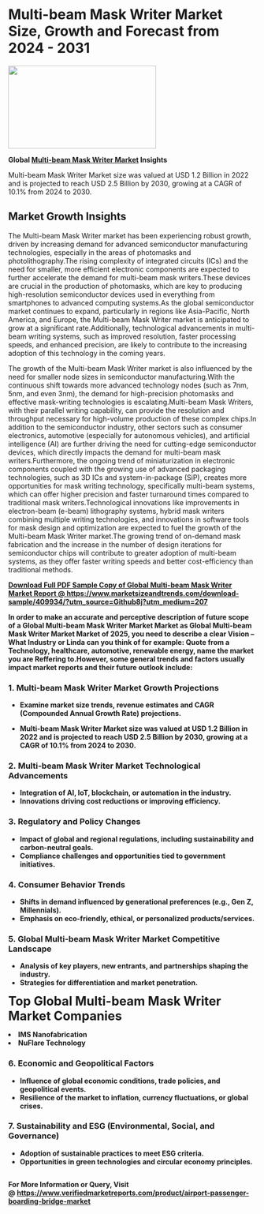 <H1>Multi-beam Mask Writer Market Size, Growth and Forecast from 2024 - 2031</H1><img class="aligncenter size-medium wp-image-584254" src="https://thirdeyenews.in/wp-content/uploads/2024/09/Global-Market-Research-300x168.jpeg" alt="" width="300" height="168" /><p><strong>Global&nbsp;<a href="https://www.marketsizeandtrends.com/download-sample/409934/?utm_source=Github8j?utm_medium=207">Multi-beam Mask Writer Market</a> Insights</strong></p><p>Multi-beam Mask Writer Market size was valued at USD 1.2 Billion in 2022 and is projected to reach USD 2.5 Billion by 2030, growing at a CAGR of 10.1% from 2024 to 2030.</p><p><h2>Market Growth Insights</h2> The Multi-beam Mask Writer market has been experiencing robust growth, driven by increasing demand for advanced semiconductor manufacturing technologies, especially in the areas of photomasks and photolithography.The rising complexity of integrated circuits (ICs) and the need for smaller, more efficient electronic components are expected to further accelerate the demand for multi-beam mask writers.These devices are crucial in the production of photomasks, which are key to producing high-resolution semiconductor devices used in everything from smartphones to advanced computing systems.As the global semiconductor market continues to expand, particularly in regions like Asia-Pacific, North America, and Europe, the Multi-beam Mask Writer market is anticipated to grow at a significant rate.Additionally, technological advancements in multi-beam writing systems, such as improved resolution, faster processing speeds, and enhanced precision, are likely to contribute to the increasing adoption of this technology in the coming years.<p><strong><a href="download_sample_link_here"></a></strong></p> The growth of the Multi-beam Mask Writer market is also influenced by the need for smaller node sizes in semiconductor manufacturing.With the continuous shift towards more advanced technology nodes (such as 7nm, 5nm, and even 3nm), the demand for high-precision photomasks and effective mask-writing technologies is escalating.Multi-beam Mask Writers, with their parallel writing capability, can provide the resolution and throughput necessary for high-volume production of these complex chips.In addition to the semiconductor industry, other sectors such as consumer electronics, automotive (especially for autonomous vehicles), and artificial intelligence (AI) are further driving the need for cutting-edge semiconductor devices, which directly impacts the demand for multi-beam mask writers.Furthermore, the ongoing trend of miniaturization in electronic components coupled with the growing use of advanced packaging technologies, such as 3D ICs and system-in-package (SiP), creates more opportunities for mask writing technology, specifically multi-beam systems, which can offer higher precision and faster turnaround times compared to traditional mask writers.Technological innovations like improvements in electron-beam (e-beam) lithography systems, hybrid mask writers combining multiple writing technologies, and innovations in software tools for mask design and optimization are expected to fuel the growth of the Multi-beam Mask Writer market.The growing trend of on-demand mask fabrication and the increase in the number of design iterations for semiconductor chips will contribute to greater adoption of multi-beam systems, as they offer faster writing speeds and better cost-efficiency than traditional methods.<p><strong><a href="get_more_link_here"></p><p><span class=""><strong>Download Full PDF Sample Copy of Global Multi-beam Mask Writer Market Report</strong> @ <a href="https://www.marketsizeandtrends.com/download-sample/409934/?utm_source=Github8j?utm_medium=207" target="_blank">https://www.marketsizeandtrends.com/download-sample/409934/?utm_source=Github8j?utm_medium=207</a></span></p><p>In order to make an accurate and perceptive description of future scope of a Global&nbsp;Multi-beam Mask Writer Market Market as Global&nbsp;Multi-beam Mask Writer Market Market of 2025, you need to describe a clear Vision &ndash; What Industry or Linda can you think of for example: Quote from a Technology, healthcare, automotive, renewable energy, name the market you are Reffering to.However, some general trends and factors usually impact market reports and their future outlook include:</p><h3>1.&nbsp;<strong>Multi-beam Mask Writer Market Growth Projections</strong></h3><ul><li>Examine market size trends, revenue estimates and CAGR (Compounded Annual Growth Rate) projections.</li><li><p>Multi-beam Mask Writer Market size was valued at USD 1.2 Billion in 2022 and is projected to reach USD 2.5 Billion by 2030, growing at a CAGR of 10.1% from 2024 to 2030.</p></li></ul><h3>2.&nbsp;<strong>Multi-beam Mask Writer Market Technological Advancements</strong></h3><ul><li>Integration of AI, IoT, blockchain, or automation in the industry.</li><li>Innovations driving cost reductions or improving efficiency.</li></ul><h3>3.&nbsp;<strong>Regulatory and Policy Changes</strong></h3><ul><li>Impact of global and regional regulations, including sustainability and carbon-neutral goals.</li><li>Compliance challenges and opportunities tied to government initiatives.</li></ul><h3>4.&nbsp;<strong>Consumer Behavior Trends</strong></h3><ul><li>Shifts in demand influenced by generational preferences (e.g., Gen Z, Millennials).</li><li>Emphasis on eco-friendly, ethical, or personalized products/services.</li></ul><h3>5.&nbsp;<strong>Global Multi-beam Mask Writer Market Competitive Landscape</strong></h3><ul><li>Analysis of key players, new entrants, and partnerships shaping the industry.</li><li>Strategies for differentiation and market penetration.</li></ul><p data-pm-slice="1 1 []"><span style="color: inherit; font-family: inherit; font-size: 25px;">Top Global Multi-beam Mask Writer Market Companies</span></p><div class="" data-test-id=""><p><li>IMS Nanofabrication</li><li> NuFlare Technology</li></p></div><h3>6.&nbsp;<strong>Economic and Geopolitical Factors</strong></h3><ul><li>Influence of global economic conditions, trade policies, and geopolitical events.</li><li>Resilience of the market to inflation, currency fluctuations, or global crises.</li></ul><h3>7.&nbsp;<strong>Sustainability and ESG (Environmental, Social, and Governance)</strong></h3><ul><li>Adoption of sustainable practices to meet ESG criteria.</li><li>Opportunities in green technologies and circular economy principles.</li></ul><h2><strong style="font-size: 14px;">For More Information or Query, Visit @&nbsp;</strong><a style="background-color: #ffffff; font-size: 14px;" href="https://www.marketsizeandtrends.com/report/multi-beam-mask-writer-market/" target="_blank">https://www.verifiedmarketreports.com/product/airport-passenger-boarding-bridge-market</a></h2>